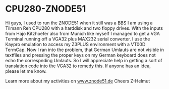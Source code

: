 # CPU280-ZNODE51
Hi guys, I used to run the ZNODE51 when it still was a BBS
I am using a Tilmann Reh CPU280 with a harddisk and two floppy drives. 
With the inputs from Hajo Kitzhoefer also from Munich like myself
I managed to get a VGA Terminal running off a VGA32 plus MAX232 serial converter. 
I use the Kaypro emulation to access my Z3PLUS environment with a VT00D TermCap.
Now I ran into the problem, that German Umlauts are not visible in textfiles and 
pressing the proper keys on my German keyboard does not echo the correspnding Umlauts.
So I will appreciate help in getting a sort of translation code into the VGA32 to
remedy this. 
If anyone has an idea, please let me know.

Learn more about my activities on www.znode51.de
Cheers
Z-Helmut
